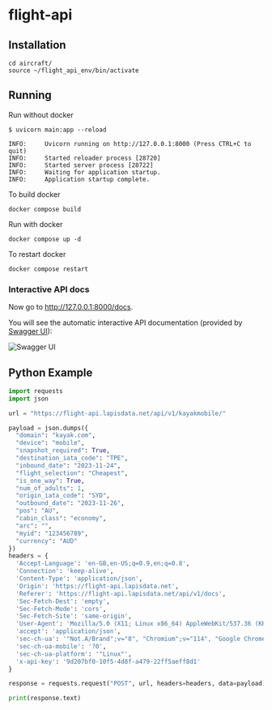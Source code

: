 # flight-api

## Installation

```shell
cd aircraft/
source ~/flight_api_env/bin/activate

```
## Running
Run without docker
```console
$ uvicorn main:app --reload

INFO:     Uvicorn running on http://127.0.0.1:8000 (Press CTRL+C to quit)
INFO:     Started reloader process [28720]
INFO:     Started server process [28722]
INFO:     Waiting for application startup.
INFO:     Application startup complete.
```

To build docker 
```shell
docker compose build
```

Run with docker
```shell
docker compose up -d
```

To restart docker
```shell
docker compose restart
```

### Interactive API docs

Now go to <a href="http://127.0.0.1:8000/docs" class="external-link" target="_blank">http://127.0.0.1:8000/docs</a>.

You will see the automatic interactive API documentation (provided by <a href="https://github.com/swagger-api/swagger-ui" class="external-link" target="_blank">Swagger UI</a>):

![Swagger UI](https://fastapi.tiangolo.com/img/index/index-01-swagger-ui-simple.png)

## Python Example 
```Python hl_lines="4  9-12  25-27"
import requests
import json

url = "https://flight-api.lapisdata.net/api/v1/kayakmobile/"

payload = json.dumps({
  "domain": "kayak.com",
  "device": "mobile",
  "snapshot_required": True,
  "destination_iata_code": "TPE",
  "inbound_date": "2023-11-24",
  "flight_selection": "Cheapest",
  "is_one_way": True,
  "num_of_adults": 1,
  "origin_iata_code": "SYD",
  "outbound_date": "2023-11-26",
  "pos": "AU",
  "cabin_class": "economy",
  "arc": "",
  "myid": "123456789",
  "currency": "AUD"
})
headers = {
  'Accept-Language': 'en-GB,en-US;q=0.9,en;q=0.8',
  'Connection': 'keep-alive',
  'Content-Type': 'application/json',
  'Origin': 'https://flight-api.lapisdata.net',
  'Referer': 'https://flight-api.lapisdata.net/api/v1/docs',
  'Sec-Fetch-Dest': 'empty',
  'Sec-Fetch-Mode': 'cors',
  'Sec-Fetch-Site': 'same-origin',
  'User-Agent': 'Mozilla/5.0 (X11; Linux x86_64) AppleWebKit/537.36 (KHTML, like Gecko) Chrome/114.0.0.0 Safari/537.36',
  'accept': 'application/json',
  'sec-ch-ua': '"Not.A/Brand";v="8", "Chromium";v="114", "Google Chrome";v="114"',
  'sec-ch-ua-mobile': '?0',
  'sec-ch-ua-platform': '"Linux"',
  'x-api-key': '9d207bf0-10f5-4d8f-a479-22ff5aeff8d1'
}

response = requests.request("POST", url, headers=headers, data=payload)

print(response.text)
```
